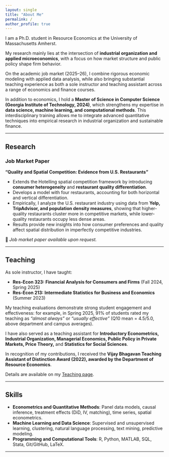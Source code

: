 ```yaml
---
layout: single
title: "About Me"
permalink: /
author_profile: true
---
```


I am a Ph.D. student in Resource Economics at the University of Massachusetts Amherst.

My research mainly lies at the intersection of **industrial organization and applied microeconomics**, with a focus on how market structure and public policy shape firm behavior.

On the academic job market (2025–26), I combine rigorous economic modeling with applied data analysis, while also bringing substantial teaching experience as both a sole instructor and teaching assistant across a range of economics and finance courses.

In addition to economics, I hold a **Master of Science in Computer Science (Georgia Institute of Technology, 2024)**, which strengthens my expertise in **data science, machine learning, and computational methods**. This interdisciplinary training allows me to integrate advanced quantitative techniques into empirical research in industrial organization and sustainable finance.

---

## Research

### Job Market Paper  
**“Quality and Spatial Competition: Evidence from U.S. Restaurants”**  
- Extends the Hotelling spatial competition framework by introducing **consumer heterogeneity** and **restaurant quality differentiation**.  
- Develops a model with four restaurants, accounting for both horizontal and vertical differentiation.  
- Empirically, I analyze the U.S. restaurant industry using data from **Yelp, TripAdvisor, and population density measures**, showing that higher-quality restaurants cluster more in competitive markets, while lower-quality restaurants occupy less dense areas.  
- Results provide new insights into how consumer preferences and quality affect spatial distribution in imperfectly competitive industries.

📄 *Job market paper available upon request.* 

---

## Teaching

As sole instructor, I have taught:  
- **Res-Econ 323: Financial Analysis for Consumers and Firms** (Fall 2024, Spring 2025)  
- **Res-Econ 213: Intermediate Statistics for Business and Economics** (Summer 2023)  

My teaching evaluations demonstrate strong student engagement and effectiveness: for example, in Spring 2025, 91% of students rated my teaching as *“almost always”* or *“usually effective”* (Q10 mean = 4.5/5.0, above department and campus averages).  

I have also served as a teaching assistant for **Introductory Econometrics, Industrial Organization, Managerial Economics, Public Policy in Private Markets, Price Theory,** and **Statistics for Social Sciences**.

In recognition of my contributions, I received the **Vijay Bhagavan Teaching Assistant of Distinction Award (2022), awarded by the Department of Resource Economics**.  

Details are available on my [Teaching page](/teaching/).

---

## Skills

- **Econometrics and Quantitative Methods**: Panel data models, causal inference, treatment effects (DiD, IV, matching), time series, spatial econometrics.  
- **Machine Learning and Data Science**: Supervised and unsupervised learning, clustering, natural language processing, text mining, predictive modeling.  
- **Programming and Computational Tools**: R, Python, MATLAB, SQL, Stata, Git/GitHub, LaTeX. 

---
